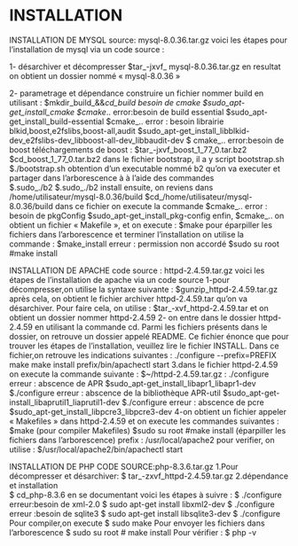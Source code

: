 # INSTALLATION
INSTALLATION DE MYSQL
source: mysql-8.0.36.tar.gz
voici les étapes pour l’installation de mysql via un code source :


1- désarchiver et décompresser 
$tar_-jxvf_ mysql-8.0.36.tar.gz
en resultat on obtient un dossier nommé « mysql-8.0.36 »


2- parametrage et dépendance 
construire un fichier nommer build en utilisant : 
$mkdir_build_&&_cd_build
besoin de cmake 
$sudo_apt-get_install_cmake
$cmake_..
error:besoin de build essential
$sudo_apt-get_install_build-essential
$cmake_..
error : besoin librairie blkid,boost,e2fslibs,boost-all,audit
$sudo_apt-get_install_libblkid-dev_e2fslibs-dev_libboost-all-dev_libbaudit-dev
$ cmake_.. 
 error:besoin de boost
téléchargements de boost :
$tar_-jxvf_boost_1_77_0.tar.bz2
$cd_boost_1_77_0.tar.bz2
dans le fichier bootstrap, il a y script bootstrap.sh
$./bootstrap.sh
obtention d’un executable nommé b2 qu’on va executer et partager dans l’arborescence à  à l’aide des commandes  
$.sudo_./b2
$.sudo_./b2 install
ensuite, on reviens dans /home/utilisateur/mysql-8.0.36/build 
$cd_/home/utilisateur/mysql-8.0.36/build 
dans ce fichier on execute la commande 
$cmake_..
error : besoin de pkgConfig
$sudo_apt-get_install_pkg-config
enfin, 
$cmake_..
on obtient un fichier « Makefile », et on execute :
$make
pour éparpiller les fichiers dans l’arborescence et terminer l’installation on utilise la commande :
$make_install
erreur : permission non accordé
$sudo su root 
#make install
 
INSTALLATION DE APACHE
code source : httpd-2.4.59.tar.gz
voici les étapes de l’installation de apache via un code source
1-pour décompresser,on utilise la syntaxe suivante :
     $gunzip_httpd-2.4.59.tar.gz 
après cela, on obtient le fichier archiver httpd-2.4.59.tar qu’on va désarchiver. Pour faire cela, on utilise :
		$tar_-xvf_httpd-2.4.59.tar
 et on obtient un dossier nommer httpd-2.4.59
2- on entre dans le dossier httpd-2.4.59 en utilisant la commande cd. Parmi les fichiers présents dans le dossier, on retrouve un dossier appelé README. Ce fichier énonce que pour trouver les étapes de l’installation, veuillez lire le fichier INSTALL. Dans ce fichier,on retrouve les indications suivantes :
	./configure --prefix=PREFIX 
	make
	make install
	prefix/bin/apachectl start 
3.dans le fichier httpd-2.4.59 on execute la commande suivante :
		$~/httpd-2.4.59.tar.gz : ./configure
erreur : abscence de APR
		$sudo_apt-get_install_libapr1_libapr1-dev
		$./configure 
erreur : abscence de la bibliothèque APR-util
		$sudo_apt-get-install_libaprutil1_liaprutil1-dev
		$./configure
erreur : abscence de pcre
		$sudo_apt-get_install_libpcre3_libpcre3-dev
4-on obtient un fichier appeler « Makefiles » dans httpd-2.4.59 et on execute les commandes suivantes :
		$make (pour compiler Makefiles)
		$sudo su root
		#make install (éparpiller les fichiers dans l’arborescence)
prefix : /usr/local/apache2
	pour verifier, on utilise :
	$/usr/local/apache2/bin/apachectl start


INSTALLATION DE PHP
CODE SOURCE:php-8.3.6.tar.gz
1.Pour décompresser et désarchiver:
    	$ tar_-zxvf_httpd-2.4.59.tar.gz
2.dépendance et installation    
	$ cd_php-8.3.6
 en se documentant voici les étapes à suivre :
    	$ ./configure
	erreur:besoin de xml-2.0
    	$ sudo apt-get install libxml2-dev
    	$ ./configure
    	erreur :besoin de sqlite3
    	$ sudo apt-get install libsqlite3-dev
    	$ ./configure
Pour compiler,on execute
    	$ sudo make 
Pour envoyer les fichiers dans l’arborescence
     	$ sudo su root
     	# make install
Pour vérifier :
	$ php -v
      
